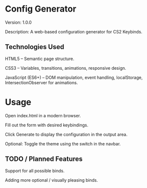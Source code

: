 # Config Generator

Version: 1.0.0

Description:
A web-based configuration generator for CS2 Keybinds. 

## Technologies Used

HTML5 – Semantic page structure.

CSS3 – Variables, transitions, animations, responsive design.

JavaScript (ES6+) – DOM manipulation, event handling, localStorage, IntersectionObserver for animations.

# Usage

Open index.html in a modern browser.

Fill out the form with desired keybindings.

Click Generate to display the configuration in the output area.

Optional: Toggle the theme using the switch in the navbar.

## TODO / Planned Features 

Support for all possible binds.

Adding more optional / visually pleasing binds.
